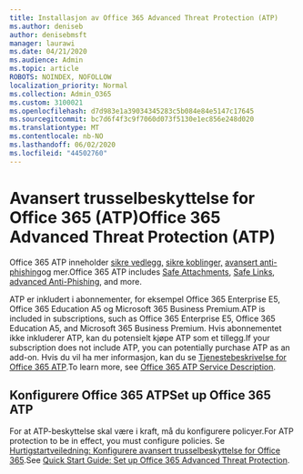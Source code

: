 ```yaml
---
title: Installasjon av Office 365 Advanced Threat Protection (ATP)
ms.author: deniseb
author: denisebmsft
manager: laurawi
ms.date: 04/21/2020
ms.audience: Admin
ms.topic: article
ROBOTS: NOINDEX, NOFOLLOW
localization_priority: Normal
ms.collection: Admin_O365
ms.custom: 3100021
ms.openlocfilehash: d7d983e1a39034345283c5b084e84e5147c17645
ms.sourcegitcommit: bc7d6f4f3c9f7060d073f5130e1ec856e248d020
ms.translationtype: MT
ms.contentlocale: nb-NO
ms.lasthandoff: 06/02/2020
ms.locfileid: "44502760"
---
```

# <a name="office-365-advanced-threat-protection-atp"></a><span data-ttu-id="44b29-102">Avansert trusselbeskyttelse for Office 365 (ATP)</span><span class="sxs-lookup"><span data-stu-id="44b29-102">Office 365 Advanced Threat Protection (ATP)</span></span>

<span data-ttu-id="44b29-103">Office 365 ATP inneholder [sikre vedlegg,](https://docs.microsoft.com/microsoft-365/security/office-365-security/atp-safe-attachments) [sikre koblinger,](https://docs.microsoft.com/microsoft-365/security/office-365-security/atp-safe-links) [avansert anti-phishing](https://docs.microsoft.com/microsoft-365/security/office-365-security/atp-anti-phishing)og mer.</span><span class="sxs-lookup"><span data-stu-id="44b29-103">Office 365 ATP includes [Safe Attachments](https://docs.microsoft.com/microsoft-365/security/office-365-security/atp-safe-attachments), [Safe Links](https://docs.microsoft.com/microsoft-365/security/office-365-security/atp-safe-links), [advanced Anti-Phishing](https://docs.microsoft.com/microsoft-365/security/office-365-security/atp-anti-phishing), and more.</span></span> 

<span data-ttu-id="44b29-104">ATP er inkludert i abonnementer, for eksempel Office 365 Enterprise E5, Office 365 Education A5 og Microsoft 365 Business Premium.</span><span class="sxs-lookup"><span data-stu-id="44b29-104">ATP is included in subscriptions, such as Office 365 Enterprise E5, Office 365 Education A5, and Microsoft 365 Business Premium.</span></span> <span data-ttu-id="44b29-105">Hvis abonnementet ikke inkluderer ATP, kan du potensielt kjøpe ATP som et tillegg.</span><span class="sxs-lookup"><span data-stu-id="44b29-105">If your subscription does not include ATP, you can potentially purchase ATP as an add-on.</span></span> <span data-ttu-id="44b29-106">Hvis du vil ha mer informasjon, kan du se [Tjenestebeskrivelse for Office 365 ATP](https://docs.microsoft.com/office365/servicedescriptions/office-365-advanced-threat-protection-service-description).</span><span class="sxs-lookup"><span data-stu-id="44b29-106">To learn more, see [Office 365 ATP Service Description](https://docs.microsoft.com/office365/servicedescriptions/office-365-advanced-threat-protection-service-description).</span></span>

## <a name="set-up-office-365-atp"></a><span data-ttu-id="44b29-107">Konfigurere Office 365 ATP</span><span class="sxs-lookup"><span data-stu-id="44b29-107">Set up Office 365 ATP</span></span>

<span data-ttu-id="44b29-108">For at ATP-beskyttelse skal være i kraft, må du konfigurere policyer.</span><span class="sxs-lookup"><span data-stu-id="44b29-108">For ATP protection to be in effect, you must configure policies.</span></span> <span data-ttu-id="44b29-109">Se [Hurtigstartveiledning: Konfigurere avansert trusselbeskyttelse for Office 365](https://docs.microsoft.com/office365/securitycompliance/checklist-atp-setup).</span><span class="sxs-lookup"><span data-stu-id="44b29-109">See [Quick Start Guide: Set up Office 365 Advanced Threat Protection](https://docs.microsoft.com/office365/securitycompliance/checklist-atp-setup).</span></span>

